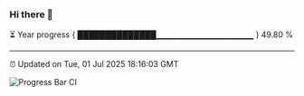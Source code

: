 ### Hi there 👋

⏳ Year progress { ██████████████▁▁▁▁▁▁▁▁▁▁▁▁▁▁▁▁ } 49.80 %

---

⏰ Updated on Tue, 01 Jul 2025 18:16:03 GMT

![Progress Bar CI](https://github.com/Shyam-Makwana/GitHub-Actions-Demo/workflows/Progress%20Bar%20CI/badge.svg)
